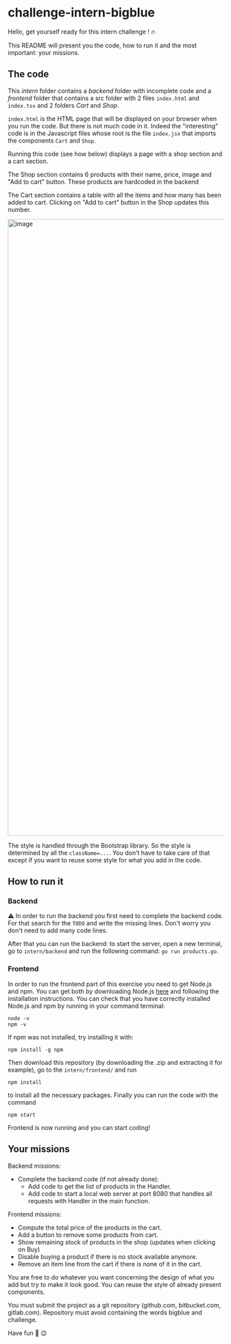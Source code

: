 # challenge-intern-bigblue

Hello, get yourself ready for this intern challenge ! :fire:

This README will present you the code, how to run it and the most important: your missions. 

## The code

This *intern* folder contains a *backend* folder with incomplete code and a *frontend* folder that contains a src folder with 2 files `index.html` and `index.tsx` and 2 folders *Cart* and *Shop*. 

`index.html` is the HTML page that will be displayed on your browser when you run the code. But there is not much code in it. Indeed the "interesting" code is in the Javascript files whose root is the file `index.jsx` that imports the components `Cart` and `Shop`. 

Running this code (see how below) displays a page with a shop section and a cart section. 

The Shop section contains 6 products with their name, price, image and "Add to cart" button. These products are hardcoded in the backend

The Cart section contains a table with all the items and how many has been added to cart. Clicking on "Add to cart" button in the Shop updates this number. 

<img width="1438" alt="image" src="https://user-images.githubusercontent.com/48725727/118610522-1f316e80-b7bc-11eb-9975-188354a3a573.png">

The style is handled through the Bootstrap library. So the style is determined by all the `className=...`. You don't have to take care of that except if you want to reuse some style for what you add in the code. 


## How to run it

### Backend 

⚠️ In order to run the backend you first need to complete the backend code. For that search for the `TODO` and write the missing lines. Don't worry you don't need to add many code lines. 

After that you can run the backend: to start the server, open a new terminal, go to `intern/backend` and run the following command: `go run products.go`. 

### Frontend

In order to run the frontend part of this exercise you need to get Node.js and npm. You can get both by downloading Node.js [here](https://nodejs.org/en/download/) and following the installation instructions. 
You can check that you have correctly installed Node.js and npm by running in your command terminal: 
```
node -v
npm -v
```

If npm was not installed, try installing it with: 
```
npm install -g npm
```

Then download this repository (by downloading the .zip and extracting it for example), go to the `intern/frontend/` and run 
```
npm install
```
to install all the necessary packages. Finally you can run the code with the command
```
npm start
```
Frontend is now running and you can start coding!


## Your missions

Backend missions: 
- Complete the backend code (if not already done):
  - Add code to get the list of products in the Handler. 
  - Add code to start a local web server at port 8080 that handles all requests with Handler in the main function. 

Frontend missions: 
- Compute the total price of the products in the cart. 
- Add a button to remove some products from cart. 
- Show remaining stock of products in the shop (updates when clicking on Buy)
- Disable buying a product if there is no stock available anymore. 
- Remove an item line from the cart if there is none of it in the cart. 

You are free to do whatever you want concerning the design of what you add but try to make it look good. You can reuse the style of already present components. 

You must submit the project as a git repository (github.com, bitbucket.com, gitlab.com). Repository must avoid containing the words bigblue and challenge. 

Have fun :rocket: :wink:
